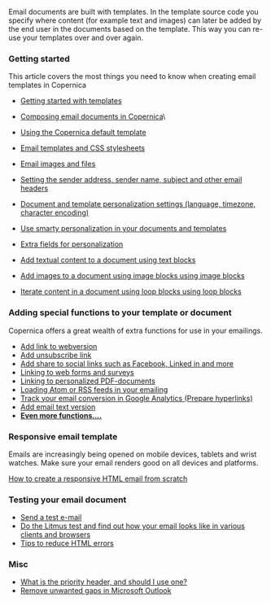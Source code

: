 Email documents are built with templates. In the template source code
you specify where content (for example text and images) can later be
added by the end user in the documents based on the template. This way
you can re-use your templates over and over again.

### Getting started

This article covers the most things you need to know when creating email
templates in Copernica

-   [Getting started with
    templates](./getting-started-building-email-templates)

-   [Composing email documents in
    Copernica](./composing-email-documents-in-copernica)\
-   [Using the Copernica default
    template](./using-the-copernica-default-template)
-   [Email templates and CSS
    stylesheets](./email-templates-and-css-stylesheets)
-   [Email images and
    files](./email-files-and-images)
-   [Setting the sender address, sender name, subject and other email
    headers](./sender-subject-and-other-email-headers)
-   [Document and template personalization settings (language, timezone,
    character
    encoding)](./document-and-template-personalization-settings)
-   [Use smarty personalization in your documents and
    templates](./personalize-campaigns)
-   [Extra fields for
    personalization](./extra-fields-for-personalizing)

-   [Add textual content to a document using text
    blocks](./the-text-function-for-adding-textual-content-to-your-document)
-   [Add images to a document using image blocks using image
    blocks](./the-image-function-for-adding-images-to-your-document)
-   [Iterate content in a document using loop blocks using loop
    blocks](./the-loop-function-to-iterate-content-in-your-email)

### Adding special functions to your template or document

Copernica offers a great wealth of extra functions for use in your
emailings.

-   [Add link to
    webversion](./link-to-the-webversion-of-your-email)
-   [Add unsubscribe
    link](./the-unsubscribe-function)
-   [Add share to social links such as Facebook, Linked in and
    more](http://www.copernica.com/en/about-us/news/sharing-email-content-on-social-media)
-   [Linking to web forms and
    surveys](./linking-to-web-forms-and-surveys)
-   [Linking to personalized
    PDF-documents](./the-linkpdf-function)
-   [Loading Atom or RSS feeds in your
    emailing](./the-loadfeed-function)
-   [Track your email conversion in Google Analytics (Prepare
    hyperlinks)](./prepare-your-links-for-google-analytics)
-   [Add email text
    version](./add-email-text-version)
-   [**Even more
    functions....**](./special-functions-and-tags)

### Responsive email template

Emails are increasingly being opened on mobile devices, tablets and
wrist watches. Make sure your email renders good on all devices and
platforms.

[How to create a responsive HTML email from
scratch](https://www.copernica.com/en/blog/how-to-create-a-responsive-html-email-from-scratch/)

### Testing your email document

-   [Send a test
    e-mail](./send-a-test-mail-or-test-mailing)
-   [Do the Litmus test and find out how your email looks like in
    various clients and
    browsers](./using-litmus-email-preview-to-test-your-email-newsletter)
-   [Tips to reduce HTML
    errors](./reducing-html-errors)[](./extra-fields-for-personalizing)

### Misc

-   [What is the priority header, and should I use
    one?](./what-is-a-priority-header-and-should-i-use-it)
-   [Remove unwanted gaps in Microsoft
    Outlook](https://www.copernica.com/en/blog)

